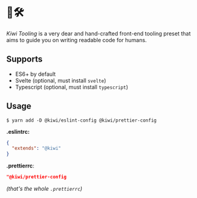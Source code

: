 # 🥝🛠

_Kiwi Tooling_ is a very dear and hand-crafted front-end tooling preset that aims to guide you on writing readable code for humans.

## Supports

- ES6+ by default
- Svelte (optional, must install `svelte`)
- Typescript (optional, must install `typescript`)

## Usage

```shell
$ yarn add -D @kiwi/eslint-config @kiwi/prettier-config
```

**.eslintrc:**

```json
{
  "extends": "@kiwi"
}
```

**.prettierrc**:

```json
"@kiwi/prettier-config
```

_(that's the whole `.prettierrc`)_
